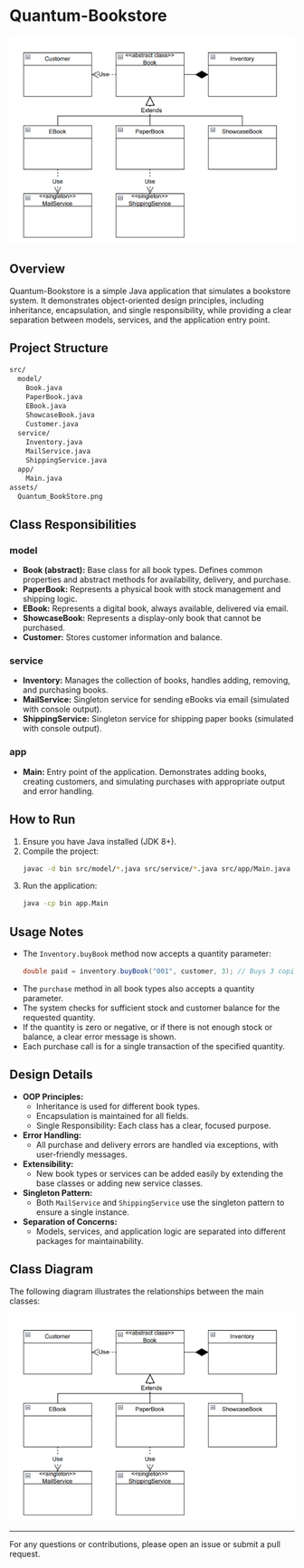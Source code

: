# Quantum-Bookstore

![Class Diagram](assets/Quantum_BookStore.png)

## Overview
Quantum-Bookstore is a simple Java application that simulates a bookstore system. It demonstrates object-oriented design principles, including inheritance, encapsulation, and single responsibility, while providing a clear separation between models, services, and the application entry point.

## Project Structure
```
src/
  model/
    Book.java
    PaperBook.java
    EBook.java
    ShowcaseBook.java
    Customer.java
  service/
    Inventory.java
    MailService.java
    ShippingService.java
  app/
    Main.java
assets/
  Quantum_BookStore.png
```

## Class Responsibilities
### model
- **Book (abstract):** Base class for all book types. Defines common properties and abstract methods for availability, delivery, and purchase.
- **PaperBook:** Represents a physical book with stock management and shipping logic.
- **EBook:** Represents a digital book, always available, delivered via email.
- **ShowcaseBook:** Represents a display-only book that cannot be purchased.
- **Customer:** Stores customer information and balance.

### service
- **Inventory:** Manages the collection of books, handles adding, removing, and purchasing books.
- **MailService:** Singleton service for sending eBooks via email (simulated with console output).
- **ShippingService:** Singleton service for shipping paper books (simulated with console output).

### app
- **Main:** Entry point of the application. Demonstrates adding books, creating customers, and simulating purchases with appropriate output and error handling.

## How to Run
1. Ensure you have Java installed (JDK 8+).
2. Compile the project:
   ```sh
   javac -d bin src/model/*.java src/service/*.java src/app/Main.java
   ```
3. Run the application:
   ```sh
   java -cp bin app.Main
   ```

## Usage Notes
- The `Inventory.buyBook` method now accepts a quantity parameter:
  ```java
  double paid = inventory.buyBook("001", customer, 3); // Buys 3 copies of the book with ISBN "001"
  ```
- The `purchase` method in all book types also accepts a quantity parameter.
- The system checks for sufficient stock and customer balance for the requested quantity.
- If the quantity is zero or negative, or if there is not enough stock or balance, a clear error message is shown.
- Each purchase call is for a single transaction of the specified quantity.

## Design Details
- **OOP Principles:**
  - Inheritance is used for different book types.
  - Encapsulation is maintained for all fields.
  - Single Responsibility: Each class has a clear, focused purpose.
- **Error Handling:**
  - All purchase and delivery errors are handled via exceptions, with user-friendly messages.
- **Extensibility:**
  - New book types or services can be added easily by extending the base classes or adding new service classes.
- **Singleton Pattern:**
  - Both `MailService` and `ShippingService` use the singleton pattern to ensure a single instance.
- **Separation of Concerns:**
  - Models, services, and application logic are separated into different packages for maintainability.

## Class Diagram
The following diagram illustrates the relationships between the main classes:

![Class Diagram](assets/Quantum_BookStore.png)

---

For any questions or contributions, please open an issue or submit a pull request.